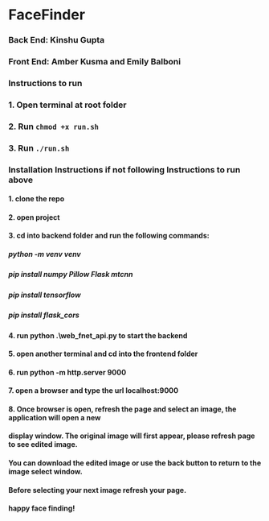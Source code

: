 # FaceFinder

### Back End: Kinshu Gupta

### Front End: Amber Kusma and Emily Balboni

### Instructions to run

### 1. Open terminal at root folder

### 2. Run `chmod +x run.sh`

### 3. Run `./run.sh`

### Installation Instructions if not following Instructions to run above

#### 1. clone the repo

#### 2. open project

#### 3. cd into backend folder and run the following commands:

##### python -m venv venv

##### pip install numpy Pillow Flask mtcnn

##### pip install tensorflow

##### pip install flask_cors

#### 4. run python .\web_fnet_api.py to start the backend

#### 5. open another terminal and cd into the frontend folder

#### 6. run python -m http.server 9000

#### 7. open a browser and type the url localhost:9000

#### 8. Once browser is open, refresh the page and select an image, the application will open a new 
#### display window. The original image will first appear, please refresh page to see edited image.
#### You can download the edited image or use the back button to return to the image select window. 
#### Before selecting your next image refresh your page. 

#### happy face finding!
